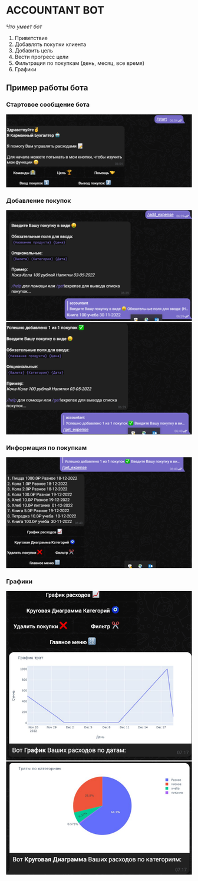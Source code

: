 # ACCOUNTANT BOT

*Что умеет бот*
1. Приветствие
2. Добавлять покупки клиента
3. Добавить цель
4. Вести прогресс цели
5. Фильтрация по покупкам (день, месяц, все время)
6. Графики

## Пример работы бота
### Стартовое сообщение бота
![alt text](bot_imges/start.png)
### Добавление покупок
![alt text](bot_imges/add_expence.png)
![alt text](bot_imges/add_2.png)
### Информация по покупкам
![alt text](bot_imges/get.png)
### Графики
![alt text](bot_imges/graphic.png)
![alt text](bot_imges/pie.png)